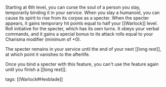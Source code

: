 Starting at 6th level, you can curse the soul of a person you slay, temporarily binding it in your service. When you slay a humanoid, you can cause its spirit to rise from its corpse as a specter. When the specter appears, it gains temporary hit points equal to half your [[Warlock]] level. Roll initiative for the specter, which has its own turns. It obeys your verbal commands, and it gains a special bonus to its attack rolls equal to your Charisma modifier (minimum of +0).

The specter remains in your service until the end of your next [[long rest]], at which point it vanishes to the afterlife.

Once you bind a specter with this feature, you can't use the feature again until you finish a [[long rest]].

tags: [[Warlock#Hexblade]]